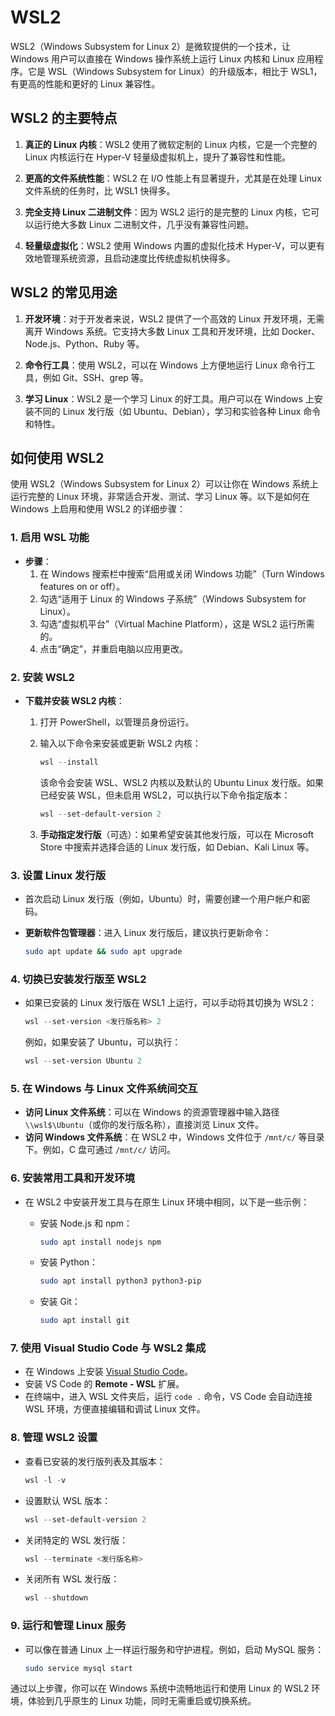 # WSL2

WSL2（Windows Subsystem for Linux 2）是微软提供的一个技术，让 Windows 用户可以直接在 Windows 操作系统上运行 Linux 内核和 Linux 应用程序。它是 WSL（Windows Subsystem for Linux）的升级版本，相比于 WSL1，有更高的性能和更好的 Linux 兼容性。

## WSL2 的主要特点

1. **真正的 Linux 内核**：WSL2 使用了微软定制的 Linux 内核，它是一个完整的 Linux 内核运行在 Hyper-V 轻量级虚拟机上，提升了兼容性和性能。
  
2. **更高的文件系统性能**：WSL2 在 I/O 性能上有显著提升，尤其是在处理 Linux 文件系统的任务时，比 WSL1 快得多。

3. **完全支持 Linux 二进制文件**：因为 WSL2 运行的是完整的 Linux 内核，它可以运行绝大多数 Linux 二进制文件，几乎没有兼容性问题。

4. **轻量级虚拟化**：WSL2 使用 Windows 内置的虚拟化技术 Hyper-V，可以更有效地管理系统资源，且启动速度比传统虚拟机快得多。

## WSL2 的常见用途

1. **开发环境**：对于开发者来说，WSL2 提供了一个高效的 Linux 开发环境，无需离开 Windows 系统。它支持大多数 Linux 工具和开发环境，比如 Docker、Node.js、Python、Ruby 等。

2. **命令行工具**：使用 WSL2，可以在 Windows 上方便地运行 Linux 命令行工具，例如 Git、SSH、grep 等。

3. **学习 Linux**：WSL2 是一个学习 Linux 的好工具。用户可以在 Windows 上安装不同的 Linux 发行版（如 Ubuntu、Debian），学习和实验各种 Linux 命令和特性。

## 如何使用 WSL2

使用 WSL2（Windows Subsystem for Linux 2）可以让你在 Windows 系统上运行完整的 Linux 环境，非常适合开发、测试、学习 Linux 等。以下是如何在 Windows 上启用和使用 WSL2 的详细步骤：

### 1. **启用 WSL 功能**

- **步骤**：
     1. 在 Windows 搜索栏中搜索“启用或关闭 Windows 功能”（Turn Windows features on or off）。
     2. 勾选“适用于 Linux 的 Windows 子系统”（Windows Subsystem for Linux）。
     3. 勾选“虚拟机平台”（Virtual Machine Platform），这是 WSL2 运行所需的。
     4. 点击“确定”，并重启电脑以应用更改。

### 2. **安装 WSL2**

- **下载并安装 WSL2 内核**：
     1. 打开 PowerShell，以管理员身份运行。
     2. 输入以下命令来安装或更新 WSL2 内核：

        ```powershell
        wsl --install
        ```

        该命令会安装 WSL、WSL2 内核以及默认的 Ubuntu Linux 发行版。如果已经安装 WSL，但未启用 WSL2，可以执行以下命令指定版本：

        ```powershell
        wsl --set-default-version 2
        ```

     3. **手动指定发行版**（可选）：如果希望安装其他发行版，可以在 Microsoft Store 中搜索并选择合适的 Linux 发行版，如 Debian、Kali Linux 等。

### 3. **设置 Linux 发行版**

- 首次启动 Linux 发行版（例如，Ubuntu）时，需要创建一个用户帐户和密码。
- **更新软件包管理器**：进入 Linux 发行版后，建议执行更新命令：

     ```bash
     sudo apt update && sudo apt upgrade
     ```

### 4. **切换已安装发行版至 WSL2**

- 如果已安装的 Linux 发行版在 WSL1 上运行，可以手动将其切换为 WSL2：

     ```powershell
     wsl --set-version <发行版名称> 2
     ```

     例如，如果安装了 Ubuntu，可以执行：

     ```powershell
     wsl --set-version Ubuntu 2
     ```

### 5. **在 Windows 与 Linux 文件系统间交互**

- **访问 Linux 文件系统**：可以在 Windows 的资源管理器中输入路径 `\\wsl$\Ubuntu`（或你的发行版名称），直接浏览 Linux 文件。
- **访问 Windows 文件系统**：在 WSL2 中，Windows 文件位于 `/mnt/c/` 等目录下。例如，C 盘可通过 `/mnt/c/` 访问。

### 6. **安装常用工具和开发环境**

- 在 WSL2 中安装开发工具与在原生 Linux 环境中相同，以下是一些示例：
  - 安装 Node.js 和 npm：

       ```bash
       sudo apt install nodejs npm
       ```

  - 安装 Python：

       ```bash
       sudo apt install python3 python3-pip
       ```

  - 安装 Git：

       ```bash
       sudo apt install git
       ```

### 7. **使用 Visual Studio Code 与 WSL2 集成**

- 在 Windows 上安装 [Visual Studio Code](https://code.visualstudio.com/)。
- 安装 VS Code 的 **Remote - WSL** 扩展。
- 在终端中，进入 WSL 文件夹后，运行 `code .` 命令，VS Code 会自动连接 WSL 环境，方便直接编辑和调试 Linux 文件。

### 8. **管理 WSL2 设置**

- 查看已安装的发行版列表及其版本：

     ```powershell
     wsl -l -v
     ```

- 设置默认 WSL 版本：

     ```powershell
     wsl --set-default-version 2
     ```

- 关闭特定的 WSL 发行版：

     ```powershell
     wsl --terminate <发行版名称>
     ```

- 关闭所有 WSL 发行版：

     ```powershell
     wsl --shutdown
     ```

### 9. **运行和管理 Linux 服务**

- 可以像在普通 Linux 上一样运行服务和守护进程。例如，启动 MySQL 服务：

     ```bash
     sudo service mysql start
     ```

通过以上步骤，你可以在 Windows 系统中流畅地运行和使用 Linux 的 WSL2 环境，体验到几乎原生的 Linux 功能，同时无需重启或切换系统。
